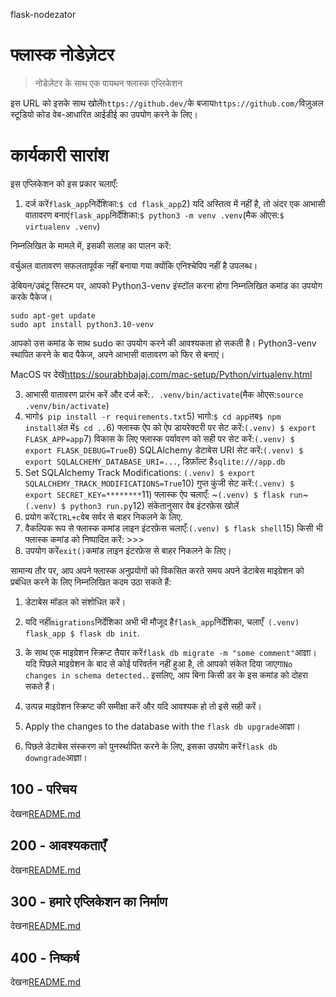 flask-nodezator

# फ्लास्क नोडेज़ेटर

> नोडेज़ेटर के साथ एक पायथन फ्लास्क एप्लिकेशन

इस URL को इसके साथ खोलें`https://github.dev/`के बजाय`https://github.com/`विज़ुअल स्टूडियो कोड वेब-आधारित आईडीई का उपयोग करने के लिए।

# कार्यकारी सारांश

इस एप्लिकेशन को इस प्रकार चलाएँ:

1) दर्ज करें`flask_app`निर्देशिका:`$ cd flask_app`2) यदि अस्तित्व में नहीं है, तो अंदर एक आभासी वातावरण बनाएं`flask_app`निर्देशिका:`$ python3 -m venv .venv`(मैक ओएस:`$ virtualenv .venv`)

निम्नलिखित के मामले में, इसकी सलाह का पालन करें:

वर्चुअल वातावरण सफलतापूर्वक नहीं बनाया गया क्योंकि एनिश्चेपिप नहीं है
उपलब्ध।

डेबियन/उबंटू सिस्टम पर, आपको Python3-venv इंस्टॉल करना होगा
निम्नलिखित कमांड का उपयोग करके पैकेज।

    sudo apt-get update
    sudo apt install python3.10-venv

आपको उस कमांड के साथ sudo का उपयोग करने की आवश्यकता हो सकती है।  Python3-venv स्थापित करने के बाद
पैकेज, अपने आभासी वातावरण को फिर से बनाएं।

MacOS पर देखें<https://sourabhbajaj.com/mac-setup/Python/virtualenv.html>

3) आभासी वातावरण प्रारंभ करें और दर्ज करें:`. .venv/bin/activate`(मैक ओएस:`source .venv/bin/activate`)
4) भागो`$ pip install -r requirements.txt`5) भागो:`$ cd app`तब`$ npm install`अंत में`$ cd ..`6) फ्लास्क ऐप को ऐप डायरेक्टरी पर सेट करें:`(.venv) $ export FLASK_APP=app`7) विकास के लिए फ्लास्क पर्यावरण को सही पर सेट करें:`(.venv) $ export FLASK_DEBUG=True`8) SQLAlchemy डेटाबेस URI सेट करें:`(.venv) $ export SQLALCHEMY_DATABASE_URI=...`, डिफ़ॉल्ट है`sqlite:///app.db`
9) Set SQLAlchemy Track Modifications: `(.venv) $ export SQLALCHEMY_TRACK_MODIFICATIONS=True`10) गुप्त कुंजी सेट करें:`(.venv) $ export SECRET_KEY=********`11) फ्लास्क ऐप चलाएँ: ~`(.venv) $ flask run`~`(.venv) $ python3 run.py`12) संकेतानुसार वेब इंटरफ़ेस खोलें
13) प्रयोग करें`CTRL+c`वेब सर्वर से बाहर निकलने के लिए.
14) वैकल्पिक रूप से फ्लास्क कमांड लाइन इंटरफ़ेस चलाएँ:`(.venv) $ flask shell`15) किसी भी फ्लास्क कमांड को निष्पादित करें: >>>
16) उपयोग करें`exit()`कमांड लाइन इंटरफ़ेस से बाहर निकलने के लिए।

सामान्य तौर पर, आप अपने फ्लास्क अनुप्रयोगों को विकसित करते समय अपने डेटाबेस माइग्रेशन को प्रबंधित करने के लिए निम्नलिखित कदम उठा सकते हैं:

1) डेटाबेस मॉडल को संशोधित करें।

2) यदि नहीं`migrations`निर्देशिका अभी भी मौजूद है`flask_app`निर्देशिका, चलाएँ` (.venv) flask_app $ flask db init`.

3) के साथ एक माइग्रेशन स्क्रिप्ट तैयार करें`flask db migrate -m "some comment"`आज्ञा। यदि पिछले माइग्रेशन के बाद से कोई परिवर्तन नहीं हुआ है, तो आपको संकेत दिया जाएगा`No changes in schema detected.`. इसलिए, आप बिना किसी डर के इस कमांड को दोहरा सकते हैं।

4) उत्पन्न माइग्रेशन स्क्रिप्ट की समीक्षा करें और यदि आवश्यक हो तो इसे सही करें।

5) Apply the changes to the database with the `flask db upgrade`आज्ञा।

6) पिछले डेटाबेस संस्करण को पुनर्स्थापित करने के लिए, इसका उपयोग करें`flask db downgrade`आज्ञा।

## 100 - परिचय

देखना[README.md](./100/README.md)

## 200 - आवश्यकताएँ

देखना[README.md](./200/README.md)

## 300 - हमारे एप्लिकेशन का निर्माण

देखना[README.md](./300/README.md)

## 400 - निष्कर्ष

देखना[README.md](./400/README.md)

